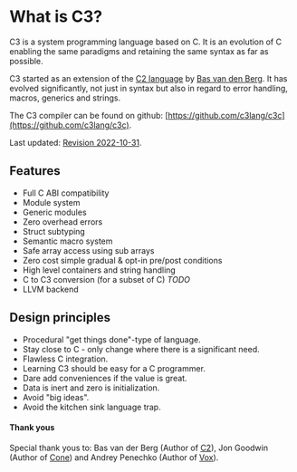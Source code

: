 # What is C3?

C3 is a system programming language based on C. It is an evolution of C enabling the same paradigms and 
retaining the same syntax as far as possible.

C3 started as an extension of the [C2 language](http://www.c2lang.org/) by [Bas van den Berg](https://github.com/bvdberg). 
It has evolved significantly, not just in syntax but also in regard to error handling, macros, generics and strings.

The C3 compiler can be found on github: [https://github.com/c3lang/c3c](https://github.com/c3lang/c3c).

Last updated: [Revision 2022-10-31](changes).

## Features

- Full C ABI compatibility  
- Module system 
- Generic modules
- Zero overhead errors
- Struct subtyping 
- Semantic macro system
- Safe array access using sub arrays
- Zero cost simple gradual & opt-in pre/post conditions
- High level containers and string handling
- C to C3 conversion (for a subset of C) *TODO*
- LLVM backend

## Design principles

- Procedural "get things done"-type of language.
- Stay close to C - only change where there is a significant need.
- Flawless C integration.
- Learning C3 should be easy for a C programmer.
- Dare add conveniences if the value is great.
- Data is inert and zero is initialization.
- Avoid "big ideas".
- Avoid the kitchen sink language trap.

#### Thank yous

Special thank yous to: Bas van der Berg (Author of [C2](http://www.c2lang.org)), Jon Goodwin (Author of [Cone](http://cone.jondgoodwin.com)) and Andrey Penechko (Author of [Vox](https://github.com/MrSmith33/vox)).
